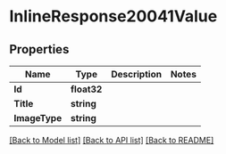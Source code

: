 # InlineResponse20041Value

## Properties

Name | Type | Description | Notes
------------ | ------------- | ------------- | -------------
**Id** | **float32** |  | 
**Title** | **string** |  | 
**ImageType** | **string** |  | 

[[Back to Model list]](../README.md#documentation-for-models) [[Back to API list]](../README.md#documentation-for-api-endpoints) [[Back to README]](../README.md)


